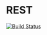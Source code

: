 # REST
[![Build Status](https://travis-ci.org/ReyBos/job4j_rest.svg?branch=master)](https://travis-ci.org/ReyBos/job4j_rest)